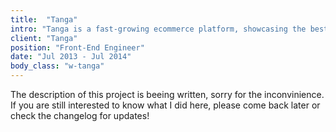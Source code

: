 ```yaml
---
title:  "Tanga"
intro: "Tanga is a fast-growing ecommerce platform, showcasing the best deals around the web, with a focus on having the best brands and treating their users like family."
client: "Tanga"
position: "Front-End Engineer"
date: "Jul 2013 - Jul 2014"
body_class: "w-tanga"
---
```

<div class="content-in-progress">The description of this project is beeing written, sorry for the inconvinience. If you are still interested to know what I did here, please come back later or check the changelog for updates!</div>
